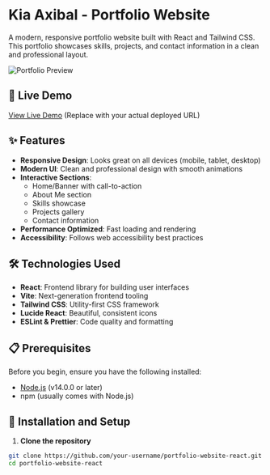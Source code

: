 # Kia Axibal - Portfolio Website

A modern, responsive portfolio website built with React and Tailwind CSS. This portfolio showcases skills, projects, and contact information in a clean and professional layout.

![Portfolio Preview](https://placehold.co/600x400?text=Portfolio+Preview)

## 🔗 Live Demo

[View Live Demo](https://your-username.github.io/portfolio-website-react/) (Replace with your actual deployed URL)

## ✨ Features

- **Responsive Design**: Looks great on all devices (mobile, tablet, desktop)
- **Modern UI**: Clean and professional design with smooth animations
- **Interactive Sections**: 
  - Home/Banner with call-to-action
  - About Me section
  - Skills showcase
  - Projects gallery
  - Contact information
- **Performance Optimized**: Fast loading and rendering
- **Accessibility**: Follows web accessibility best practices

## 🛠️ Technologies Used

- **React**: Frontend library for building user interfaces
- **Vite**: Next-generation frontend tooling
- **Tailwind CSS**: Utility-first CSS framework
- **Lucide React**: Beautiful, consistent icons
- **ESLint & Prettier**: Code quality and formatting

## 📋 Prerequisites

Before you begin, ensure you have the following installed:
- [Node.js](https://nodejs.org/) (v14.0.0 or later)
- npm (usually comes with Node.js)

## 🚀 Installation and Setup

1. **Clone the repository**

```bash
git clone https://github.com/your-username/portfolio-website-react.git
cd portfolio-website-react